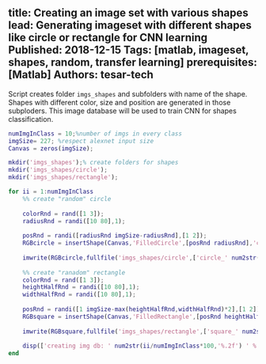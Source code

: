 title: Creating an image set with various shapes 
lead: Generating imageset with different shapes like circle or rectangle for CNN learning
Published: 2018-12-15
Tags: [matlab, imageset, shapes, random, transfer learning]
prerequisites: [Matlab]
Authors: tesar-tech
---

Script creates folder `imgs_shapes` and subfolders with name of the shape. Shapes with different color, size and position are generated in those subploders. This image database will be used to train CNN for shapes classification.

``` matlab
numImgInClass = 10;%number of imgs in every class
imgSize= 227; %respect alexnet input size
Canvas = zeros(imgSize);

mkdir('imgs_shapes');% create folders for shapes
mkdir('imgs_shapes/circle');
mkdir('imgs_shapes/rectangle');

for ii = 1:numImgInClass
    %% create "random" circle
    
    colorRnd = rand([1 3]);
    radiusRnd = randi([10 80],1);
    
    posRnd = randi([radiusRnd imgSize-radiusRnd],[1 2]);
    RGBcircle = insertShape(Canvas,'FilledCircle',[posRnd radiusRnd],'color',colorRnd);
    
    imwrite(RGBcircle,fullfile('imgs_shapes/circle',['circle_' num2str(ii,'%03i') '.jpg']  ))
    
    %% create "ranadom" rectangle
    colorRnd = rand([1 3]);
    heightHalfRnd = randi([10 80],1);
    widthHalfRnd = randi([10 80],1);
    
    posRnd = randi([1 imgSize-max(heightHalfRnd,widthHalfRnd)*2],[1 2]);
    RGBsquare = insertShape(Canvas,'FilledRectangle',[posRnd heightHalfRnd*2 widthHalfRnd*2],'color',colorRnd);
    
    imwrite(RGBsquare,fullfile('imgs_shapes/rectangle',['square_' num2str(ii,'%03i') '.jpg']  ))
    
    disp(['creating img db: ' num2str(ii/numImgInClass*100,'%.2f') ' %'])
end

```